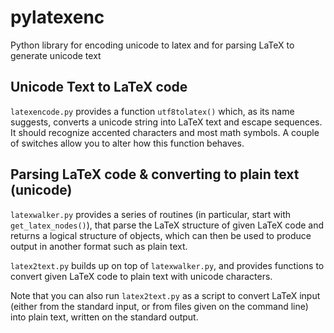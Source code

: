 pylatexenc
==========

Python library for encoding unicode to latex and for parsing LaTeX to generate unicode
text


Unicode Text to LaTeX code
--------------------------

`latexencode.py` provides a function `utf8tolatex()` which, as its name suggests, converts
a unicode string into LaTeX text and escape sequences. It should recognize accented
characters and most math symbols. A couple of switches allow you to alter how this
function behaves.


Parsing LaTeX code & converting to plain text (unicode)
-------------------------------------------------------

`latexwalker.py` provides a series of routines (in particular, start with
`get_latex_nodes()`), that parse the LaTeX structure of given LaTeX code and returns a
logical structure of objects, which can then be used to produce output in another format
such as plain text.

`latex2text.py` builds up on top of `latexwalker.py`, and provides functions to convert
given LaTeX code to plain text with unicode characters.

Note that you can also run `latex2text.py` as a script to convert LaTeX input (either from
the standard input, or from files given on the command line) into plain text, written on
the standard output.
